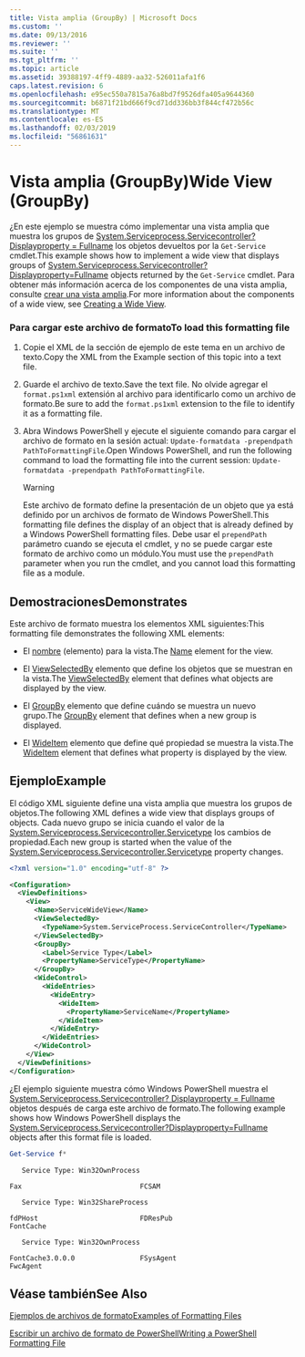 ```yaml
---
title: Vista amplia (GroupBy) | Microsoft Docs
ms.custom: ''
ms.date: 09/13/2016
ms.reviewer: ''
ms.suite: ''
ms.tgt_pltfrm: ''
ms.topic: article
ms.assetid: 39388197-4ff9-4889-aa32-526011afa1f6
caps.latest.revision: 6
ms.openlocfilehash: e95ec550a7815a76a8bd7f9526dfa405a9644360
ms.sourcegitcommit: b6871f21bd666f9cd71dd336bb3f844cf472b56c
ms.translationtype: MT
ms.contentlocale: es-ES
ms.lasthandoff: 02/03/2019
ms.locfileid: "56861631"
---
```

# <a name="wide-view-groupby"></a><span data-ttu-id="89d40-102">Vista amplia (GroupBy)</span><span class="sxs-lookup"><span data-stu-id="89d40-102">Wide View (GroupBy)</span></span>

<span data-ttu-id="89d40-103">¿En este ejemplo se muestra cómo implementar una vista amplia que muestra los grupos de [System.Serviceprocess.Servicecontroller? Displayproperty = Fullname](/dotnet/api/System.ServiceProcess.ServiceController) los objetos devueltos por la `Get-Service` cmdlet.</span><span class="sxs-lookup"><span data-stu-id="89d40-103">This example shows how to implement a wide view that displays groups of [System.Serviceprocess.Servicecontroller?Displayproperty=Fullname](/dotnet/api/System.ServiceProcess.ServiceController) objects returned by the `Get-Service` cmdlet.</span></span> <span data-ttu-id="89d40-104">Para obtener más información acerca de los componentes de una vista amplia, consulte [crear una vista amplia](./creating-a-wide-view.md).</span><span class="sxs-lookup"><span data-stu-id="89d40-104">For more information about the components of a wide view, see [Creating a Wide View](./creating-a-wide-view.md).</span></span>

### <a name="to-load-this-formatting-file"></a><span data-ttu-id="89d40-105">Para cargar este archivo de formato</span><span class="sxs-lookup"><span data-stu-id="89d40-105">To load this formatting file</span></span>

1. <span data-ttu-id="89d40-106">Copie el XML de la sección de ejemplo de este tema en un archivo de texto.</span><span class="sxs-lookup"><span data-stu-id="89d40-106">Copy the XML from the Example section of this topic into a text file.</span></span>

2. <span data-ttu-id="89d40-107">Guarde el archivo de texto.</span><span class="sxs-lookup"><span data-stu-id="89d40-107">Save the text file.</span></span> <span data-ttu-id="89d40-108">No olvide agregar el `format.ps1xml` extensión al archivo para identificarlo como un archivo de formato.</span><span class="sxs-lookup"><span data-stu-id="89d40-108">Be sure to add the `format.ps1xml` extension to the file to identify it as a formatting file.</span></span>

3. <span data-ttu-id="89d40-109">Abra Windows PowerShell y ejecute el siguiente comando para cargar el archivo de formato en la sesión actual: `Update-formatdata -prependpath PathToFormattingFile`.</span><span class="sxs-lookup"><span data-stu-id="89d40-109">Open Windows PowerShell, and run the following command to load the formatting file into the current session: `Update-formatdata -prependpath PathToFormattingFile`.</span></span>

   > [!WARNING]
   > <span data-ttu-id="89d40-110">Este archivo de formato define la presentación de un objeto que ya está definido por un archivos de formato de Windows PowerShell.</span><span class="sxs-lookup"><span data-stu-id="89d40-110">This formatting file defines the display of an object that is already defined by a Windows PowerShell formatting files.</span></span> <span data-ttu-id="89d40-111">Debe usar el `prependPath` parámetro cuando se ejecuta el cmdlet, y no se puede cargar este formato de archivo como un módulo.</span><span class="sxs-lookup"><span data-stu-id="89d40-111">You must use the `prependPath` parameter when you run the cmdlet, and you cannot load this formatting file as a module.</span></span>

## <a name="demonstrates"></a><span data-ttu-id="89d40-112">Demostraciones</span><span class="sxs-lookup"><span data-stu-id="89d40-112">Demonstrates</span></span>

<span data-ttu-id="89d40-113">Este archivo de formato muestra los elementos XML siguientes:</span><span class="sxs-lookup"><span data-stu-id="89d40-113">This formatting file demonstrates the following XML elements:</span></span>

- <span data-ttu-id="89d40-114">El [nombre](./name-element-for-view-format.md) (elemento) para la vista.</span><span class="sxs-lookup"><span data-stu-id="89d40-114">The [Name](./name-element-for-view-format.md) element for the view.</span></span>

- <span data-ttu-id="89d40-115">El [ViewSelectedBy](./viewselectedby-element-format.md) elemento que define los objetos que se muestran en la vista.</span><span class="sxs-lookup"><span data-stu-id="89d40-115">The [ViewSelectedBy](./viewselectedby-element-format.md) element that defines what objects are displayed by the view.</span></span>

- <span data-ttu-id="89d40-116">El [GroupBy](./groupby-element-for-view-format.md) elemento que define cuándo se muestra un nuevo grupo.</span><span class="sxs-lookup"><span data-stu-id="89d40-116">The [GroupBy](./groupby-element-for-view-format.md) element that defines when a new group is displayed.</span></span>

- <span data-ttu-id="89d40-117">El [WideItem](./wideitem-element-for-widecontrol-format.md) elemento que define qué propiedad se muestra la vista.</span><span class="sxs-lookup"><span data-stu-id="89d40-117">The [WideItem](./wideitem-element-for-widecontrol-format.md) element that defines what property is displayed by the view.</span></span>

## <a name="example"></a><span data-ttu-id="89d40-118">Ejemplo</span><span class="sxs-lookup"><span data-stu-id="89d40-118">Example</span></span>

<span data-ttu-id="89d40-119">El código XML siguiente define una vista amplia que muestra los grupos de objetos.</span><span class="sxs-lookup"><span data-stu-id="89d40-119">The following XML defines a wide view that displays groups of objects.</span></span> <span data-ttu-id="89d40-120">Cada nuevo grupo se inicia cuando el valor de la [System.Serviceprocess.Servicecontroller.Servicetype](/dotnet/api/System.ServiceProcess.ServiceController.ServiceType) los cambios de propiedad.</span><span class="sxs-lookup"><span data-stu-id="89d40-120">Each new group is started when the value of the [System.Serviceprocess.Servicecontroller.Servicetype](/dotnet/api/System.ServiceProcess.ServiceController.ServiceType) property changes.</span></span>

```xml
<?xml version="1.0" encoding="utf-8" ?>

<Configuration>
  <ViewDefinitions>
    <View>
      <Name>ServiceWideView</Name>
      <ViewSelectedBy>
        <TypeName>System.ServiceProcess.ServiceController</TypeName>
      </ViewSelectedBy>
      <GroupBy>
        <Label>Service Type</Label>
        <PropertyName>ServiceType</PropertyName>
      </GroupBy>
      <WideControl>
        <WideEntries>
          <WideEntry>
            <WideItem>
              <PropertyName>ServiceName</PropertyName>
            </WideItem>
          </WideEntry>
        </WideEntries>
      </WideControl>
    </View>
  </ViewDefinitions>
</Configuration>
```

<span data-ttu-id="89d40-121">¿El ejemplo siguiente muestra cómo Windows PowerShell muestra el [System.Serviceprocess.Servicecontroller? Displayproperty = Fullname](/dotnet/api/System.ServiceProcess.ServiceController) objetos después de carga este archivo de formato.</span><span class="sxs-lookup"><span data-stu-id="89d40-121">The following example shows how Windows PowerShell displays the [System.Serviceprocess.Servicecontroller?Displayproperty=Fullname](/dotnet/api/System.ServiceProcess.ServiceController) objects after this format file is loaded.</span></span>

```powershell
Get-Service f*
```

```output
   Service Type: Win32OwnProcess

Fax                             FCSAM

   Service Type: Win32ShareProcess

fdPHost                         FDResPub
FontCache

   Service Type: Win32OwnProcess

FontCache3.0.0.0                FSysAgent
FwcAgent
```

## <a name="see-also"></a><span data-ttu-id="89d40-122">Véase también</span><span class="sxs-lookup"><span data-stu-id="89d40-122">See Also</span></span>

[<span data-ttu-id="89d40-123">Ejemplos de archivos de formato</span><span class="sxs-lookup"><span data-stu-id="89d40-123">Examples of Formatting Files</span></span>](./examples-of-formatting-files.md)

[<span data-ttu-id="89d40-124">Escribir un archivo de formato de PowerShell</span><span class="sxs-lookup"><span data-stu-id="89d40-124">Writing a PowerShell Formatting File</span></span>](./writing-a-powershell-formatting-file.md)
